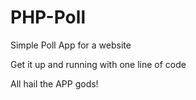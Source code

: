 # PHP-Poll

Simple Poll App for a website

Get it up and running with one line of code

All hail the APP gods!